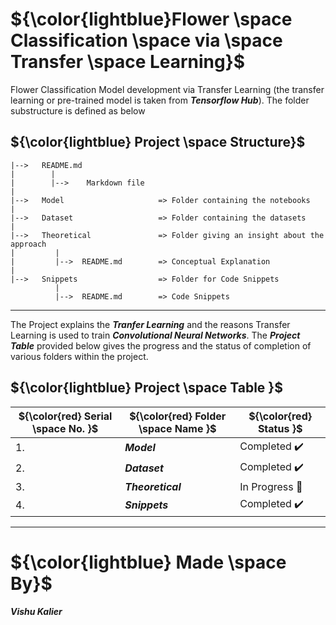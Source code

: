# ${\color{lightblue}Flower \space Classification \space via \space Transfer \space Learning}$
Flower Classification Model development via Transfer Learning (the transfer learning or pre-trained model is taken from <b><i>Tensorflow Hub</b></i>).
The folder substructure is defined as below

## ${\color{lightblue} Project \space Structure}$
    
    |-->   README.md
    |        |
    |        |-->    Markdown file
    |
    |-->   Model                     => Folder containing the notebooks
    |
    |-->   Dataset                   => Folder containing the datasets
    |
    |-->   Theoretical               => Folder giving an insight about the approach
    |         |
    |         |-->  README.md        => Conceptual Explanation
    |
    |-->   Snippets                  => Folder for Code Snippets
              |
              |-->  README.md        => Code Snippets
    
------

The Project explains the <b><i>Tranfer Learning</i></b> and the reasons Transfer Learning is used to train <b><i>Convolutional Neural Networks</i></b>. The <b><i>Project Table</i></b> provided below gives the progress and the status of completion of various folders within the project.

## ${\color{lightblue} Project \space Table }$

| ${\color{red} Serial \space No. }$ | ${\color{red} Folder \space Name }$ | ${\color{red} Status }$ |
|-|-|-|
| 1. | <b><i>Model | Completed :heavy_check_mark: |
| 2. | <b><i>Dataset | Completed :heavy_check_mark: |
| 3. | <b><i>Theoretical | In Progress :bookmark: |
| 4. | <b><i>Snippets | Completed :heavy_check_mark: |

------

# ${\color{lightblue} Made \space By}$
<b><i>Vishu Kalier
